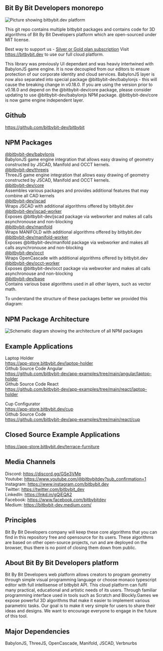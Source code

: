 ## Bit By Bit Developers monorepo

<img src="https://app.bitbybit.dev/assets/git-cover.png" alt="Picture showing bitbybit.dev platform">

This git repo contains multiple bitbybit packages and contains code for 3D algorithms of Bit By Bit Developers platform which are open-sourced under MIT license. 

Best way to support us - [Silver or Gold plan subscription](https://bitbybit.dev/auth/pick-plan)
Visit https://bitbybit.dev to use our full cloud platform.

This library was previously UI dependant and was heaviy intertwined with BabylonJS game engine. It is now decoupled from our editors to ensure protection of our corporate identity and cloud services. BabylonJS layer is now also separated into special package @bitbybit-dev/babylonjs - this will cause the breaking change in v0.18.0. If you are using the version prior to v0.18.0 and depend on the @bitbybit-dev/core package, please consider updating to use @bitbybit-dev/babylonjs NPM package. @bitbybit-dev/core is now game engine independent layer.


## Github
https://github.com/bitbybit-dev/bitbybit  

## NPM Packages

[@bitbybit-dev/babylonjs](https://www.npmjs.com/package/@bitbybit-dev/babylonjs)   
BabylonJS game engine integration that allows easy drawing of geometry constructed by JSCAD, Manifold and OCCT kernels.   
[@bitbybit-dev/threejs](https://www.npmjs.com/package/@bitbybit-dev/threejs)   
ThreeJS game engine integration that allows easy drawing of geometry constructed by JSCAD, Manifold and OCCT kernels.   
[@bitbybit-dev/core](https://www.npmjs.com/package/@bitbybit-dev/core)   
Assembles various packages and provides additional features that may combine all CAD kernels   
[@bitbybit-dev/jscad](https://www.npmjs.com/package/@bitbybit-dev/jscad)   
Wraps JSCAD with additional algorithms offered by bitbybit.dev   
[@bitbybit-dev/jscad-worker](https://www.npmjs.com/package/@bitbybit-dev/jscad-worker)   
Exposes @bitbybit-dev/jscad package via webworker and makes all calls asynchronouse and non-blocking   
[@bitbybit-dev/manifold](https://www.npmjs.com/package/@bitbybit-dev/manifold)   
Wraps MANIFOLD with additional algorithms offered by bitbybit.dev   
[@bitbybit-dev/manifold-worker](https://www.npmjs.com/package/@bitbybit-dev/manifold-worker)   
Exposes @bitbybit-dev/manifold package via webworker and makes all calls asynchronouse and non-blocking   
[@bitbybit-dev/occt](https://www.npmjs.com/package/@bitbybit-dev/occt)   
Wraps OpenCascade with additional algorithms offered by bitbybit.dev   
[@bitbybit-dev/occt-worker](https://www.npmjs.com/package/@bitbybit-dev/occt-worker)   
Exposes @bitbybit-dev/occt package via webworker and makes all calls asynchronouse and non-blocking      
[@bitbybit-dev/base](https://www.npmjs.com/package/@bitbybit-dev/base)   
Contains various base algorithms used in all other layers, such as vector math.   

To understand the structure of these packages better we provided this diagram:

## NPM Package Architecture
<img src="https://app.bitbybit.dev/assets/npm-package-architecture.jpeg" alt="Schematic diagram showing the architecture of all NPM packages">

## Example Applications
Laptop Holder   
https://app-store.bitbybit.dev/laptop-holder    
Github Source Code Angular   
https://github.com/bitbybit-dev/app-examples/tree/main/angular/laptop-holder   
Github Source Code React   
https://github.com/bitbybit-dev/app-examples/tree/main/react/laptop-holder   
  
Cup Configurator    
https://app-store.bitbybit.dev/cup   
Github Source Code   
https://github.com/bitbybit-dev/app-examples/tree/main/react/cup  

## Closed Source Example Applications
https://app-store.bitbybit.dev/terrace-furniture   

## Media Channels
Discord: https://discord.gg/GSe3VMe  
Youtube: https://www.youtube.com/@bitbybitdev?sub_confirmation=1  
Instagram: https://www.instagram.com/bitbybit.dev  
Twitter: https://twitter.com/bitbybit_dev  
LinkedIn: https://lnkd.in/gQjEQA2  
Facebook: https://www.facebook.com/bitbybitdev  
Medium: https://bitbybit-dev.medium.com/  

## Principles
Bit By Bit Developers company will keep these core algorithms that you can find in this repository free and opensource for its users. These algorithms are based on other open-source projects, run and are deployed on the browser, thus there is no point of closing them down from public.

## About Bit By Bit Developers platform
Bit By Bit Developers web platform allows creators to program geometry through simple visual programming language or choose monaco typescript editor with full intellisense of bitbybit API. This cloud platform can fulfil many practical, educational and artistic needs of its users. Through familiar programming interface used in tools such as Scratch and Blockly.Games we expose powerful 3D algorithms that make it easier to implement various parametric tasks. Our goal is to make it very simple for users to share their ideas and designs. We want to encourage everyone to engage in the future of this tool.

## Major Dependencies
BabylonJS, ThreeJS, OpenCascade, Manifold, JSCAD, Verbnurbs